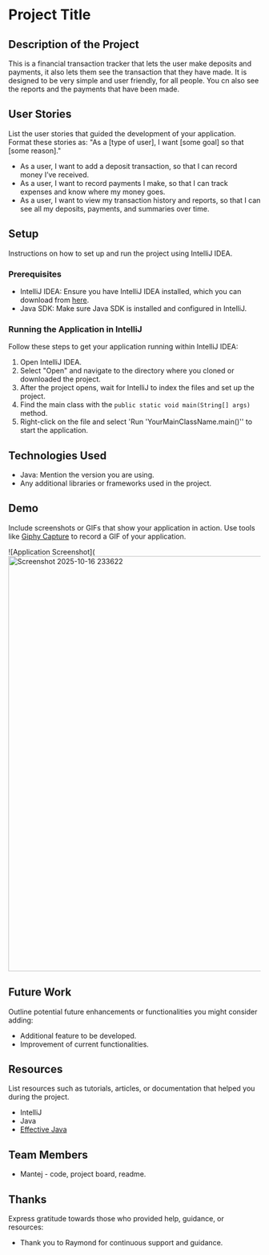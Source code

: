 # Project Title

## Description of the Project

This is a financial transaction tracker that lets the user make deposits and payments, it also lets them see the transaction that they have made. It is designed to be very simple and user friendly, for all people. You cn also see the reports and the payments that have been made.

## User Stories

List the user stories that guided the development of your application. Format these stories as: "As a [type of user], I want [some goal] so that [some reason]."

- As a user, I want to add a deposit transaction, so that I can record money I’ve received.
- As a user, I want to record payments I make, so that I can track expenses and know where my money goes.
- As a user, I want to view my transaction history and reports, so that I can see all my deposits, payments, and summaries over time.

## Setup

Instructions on how to set up and run the project using IntelliJ IDEA.

### Prerequisites

- IntelliJ IDEA: Ensure you have IntelliJ IDEA installed, which you can download from [here](https://www.jetbrains.com/idea/download/).
- Java SDK: Make sure Java SDK is installed and configured in IntelliJ.

### Running the Application in IntelliJ

Follow these steps to get your application running within IntelliJ IDEA:

1. Open IntelliJ IDEA.
2. Select "Open" and navigate to the directory where you cloned or downloaded the project.
3. After the project opens, wait for IntelliJ to index the files and set up the project.
4. Find the main class with the `public static void main(String[] args)` method.
5. Right-click on the file and select 'Run 'YourMainClassName.main()'' to start the application.

## Technologies Used

- Java: Mention the version you are using.
- Any additional libraries or frameworks used in the project.

## Demo

Include screenshots or GIFs that show your application in action. Use tools like [Giphy Capture](https://giphy.com/apps/giphycapture) to record a GIF of your application.

![Application Screenshot](<img width="898" height="829" alt="Screenshot 2025-10-16 233622" src="https://github.com/user-attachments/assets/b177757c-3330-46a2-82d4-842c5b90bc20" />



## Future Work

Outline potential future enhancements or functionalities you might consider adding:

- Additional feature to be developed.
- Improvement of current functionalities.

## Resources

List resources such as tutorials, articles, or documentation that helped you during the project.

- IntelliJ
- Java
- [Effective Java](https://www.example.com)

## Team Members

- Mantej - code, project board, readme.

## Thanks

Express gratitude towards those who provided help, guidance, or resources:

- Thank you to Raymond for continuous support and guidance.
